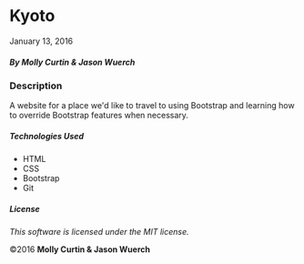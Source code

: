 # Kyoto

January 13, 2016

##### By Molly Curtin &amp; Jason Wuerch

### Description

A website for a place we'd like to travel to using Bootstrap and learning how to override Bootstrap features when necessary.

##### Technologies Used

* HTML
* CSS
* Bootstrap
* Git

##### License

*This software is licensed under the MIT license.*

&copy;2016 **Molly Curtin &amp; Jason Wuerch**
